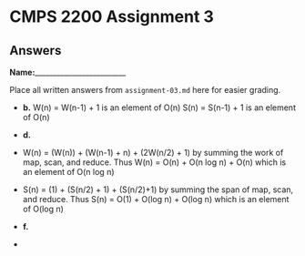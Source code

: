 # CMPS 2200 Assignment 3
## Answers

**Name:**_________________________


Place all written answers from `assignment-03.md` here for easier grading.






- **b.**
W(n) = W(n-1) + 1 is an element of O(n)
S(n) = S(n-1) + 1 is an element of O(n)



- **d.**
- W(n) = (W(n)) + (W(n-1) + n) + (2W(n/2) + 1) by summing the work of map, scan, and reduce. Thus W(n) = O(n) + O(n log n) + O(n) which is an element of O(n log n)
- S(n) = (1) + (S(n/2) + 1) + (S(n/2)+1) by summing the span of map, scan, and reduce. Thus S(n) = O(1) + O(log n) + O(log n) which is an element of O(log n)





- **f.**
- 
